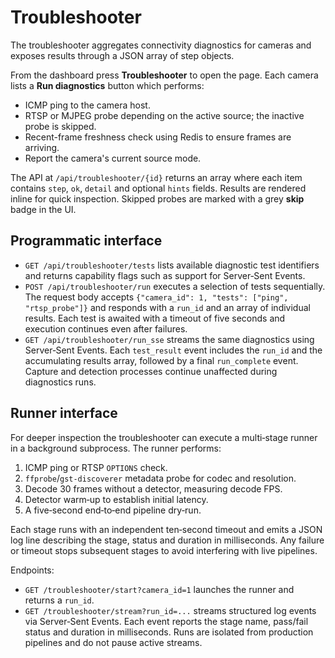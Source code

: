 # Troubleshooter

The troubleshooter aggregates connectivity diagnostics for cameras and exposes
results through a JSON array of step objects.

From the dashboard press **Troubleshooter** to open the page. Each camera lists a
**Run diagnostics** button which performs:

- ICMP ping to the camera host.
- RTSP or MJPEG probe depending on the active source; the inactive probe is skipped.
- Recent-frame freshness check using Redis to ensure frames are arriving.
- Report the camera's current source mode.

The API at `/api/troubleshooter/{id}` returns an array where each item contains
`step`, `ok`, `detail` and optional `hints` fields. Results are rendered inline
for quick inspection. Skipped probes are marked with a grey **skip** badge in the UI.

## Programmatic interface

- `GET /api/troubleshooter/tests` lists available diagnostic test identifiers and
  returns capability flags such as support for Server‑Sent Events.
- `POST /api/troubleshooter/run` executes a selection of tests sequentially. The
  request body accepts `{"camera_id": 1, "tests": ["ping", "rtsp_probe"]}` and
  responds with a `run_id` and an array of individual results. Each test is
  awaited with a timeout of five seconds and execution continues even after
  failures.
- `GET /api/troubleshooter/run_sse` streams the same diagnostics using
  Server‑Sent Events. Each `test_result` event includes the `run_id` and the
  accumulating results array, followed by a final `run_complete` event. Capture
  and detection processes continue unaffected during diagnostics runs.

## Runner interface

For deeper inspection the troubleshooter can execute a multi‑stage runner in a
background subprocess. The runner performs:

1. ICMP ping or RTSP `OPTIONS` check.
2. `ffprobe`/`gst-discoverer` metadata probe for codec and resolution.
3. Decode 30 frames without a detector, measuring decode FPS.
4. Detector warm‑up to establish initial latency.
5. A five‑second end‑to‑end pipeline dry‑run.

Each stage runs with an independent ten‑second timeout and emits a JSON log
line describing the stage, status and duration in milliseconds. Any failure or
timeout stops subsequent stages to avoid interfering with live pipelines.

Endpoints:

- `GET /troubleshooter/start?camera_id=1` launches the runner and returns a
  `run_id`.
- `GET /troubleshooter/stream?run_id=...` streams structured log events via
  Server‑Sent Events. Each event reports the stage name, pass/fail status and
  duration in milliseconds. Runs are isolated from production pipelines and do
  not pause active streams.
